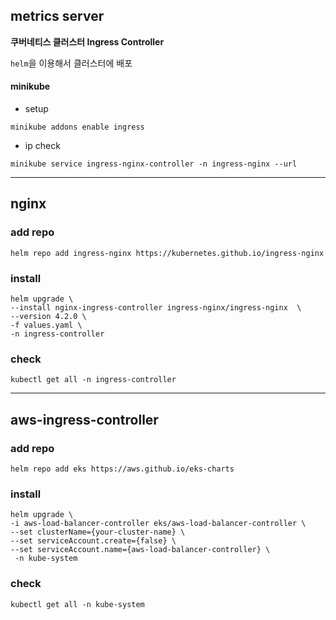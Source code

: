 ## metrics server

**쿠버네티스 클러스터 Ingress Controller**

`helm`을 이용해서 클러스터에 배포

#### minikube
* setup
```shell
minikube addons enable ingress
```
* ip check
```shell
minikube service ingress-nginx-controller -n ingress-nginx --url
```

---

## nginx

### add repo

```shell
helm repo add ingress-nginx https://kubernetes.github.io/ingress-nginx
```

### install

```shell
helm upgrade \
--install nginx-ingress-controller ingress-nginx/ingress-nginx  \
--version 4.2.0 \
-f values.yaml \
-n ingress-controller
```

### check

```shell
kubectl get all -n ingress-controller
```

---

## aws-ingress-controller

### add repo

```shell
helm repo add eks https://aws.github.io/eks-charts
```

### install

```shell
helm upgrade \
-i aws-load-balancer-controller eks/aws-load-balancer-controller \
--set clusterName={your-cluster-name} \
--set serviceAccount.create={false} \
--set serviceAccount.name={aws-load-balancer-controller} \
 -n kube-system
```

### check

```shell
kubectl get all -n kube-system
```

